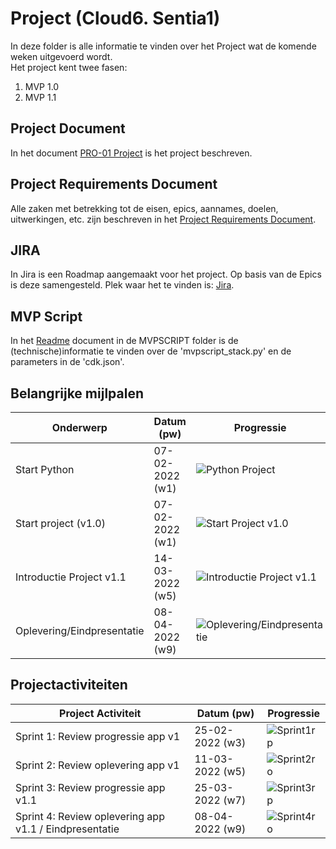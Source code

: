 # Project (Cloud6. Sentia1)
In deze folder is alle informatie te vinden over het Project wat de komende weken uitgevoerd wordt.  
Het project kent twee fasen:  
1. MVP 1.0  
2. MVP 1.1

## Project Document
In het document [PRO-01 Project](https://docs.google.com/document/d/1yiJkqn4bXbaM5r-KYqE907bFJSXZoPKeWgFpOIHl19E/edit) is het project beschreven.

## Project Requirements Document
Alle zaken met betrekking tot de eisen, epics, aannames, doelen, uitwerkingen, etc. zijn beschreven in het [Project Requirements Document](../07_Project/Product_Requirements_Document.md).
## JIRA
In Jira is een Roadmap aangemaakt voor het project. Op basis van de Epics is deze samengesteld.
Plek waar het te vinden is: [Jira](https://techgroundscloud6q.atlassian.net/jira/software/projects/PCS/boards/5).

## MVP Script

In het [Readme](https://github.com/techgrounds/cloud-6-repo-henkvanderduim/tree/main/mvpscript#readme) document in de MVPSCRIPT folder is de (technische)informatie te vinden over de 'mvpscript_stack.py' en de parameters in de 'cdk.json'.

## Belangrijke mijlpalen
| **Onderwerp**              | **Datum (pw)**  | **Progressie**                                                                                     | **Datum klaar** |
| -------------------------- | --------------- | -------------------------------------------------------------------------------------------------- | --------------- |
| Start Python               | 07-02-2022 (w1) | ![Python Project](https://us-central1-progress-markdown.cloudfunctions.net/progress/100)           | 8 februari 2022 |
| Start project (v1.0)       | 07-02-2022 (w1) | ![Start Project v1.0](https://us-central1-progress-markdown.cloudfunctions.net/progress/100)       | 7 februari 2022 |
| Introductie Project v1.1   | 14-03-2022 (w5) | ![Introductie Project v1.1](https://us-central1-progress-markdown.cloudfunctions.net/progress/0)   | d.d.            |
| Oplevering/Eindpresentatie | 08-04-2022 (w9) | ![Oplevering/Eindpresentatie](https://us-central1-progress-markdown.cloudfunctions.net/progress/0) | d.d.            |

## Projectactiviteiten
| **Project Activiteit**                                 | **Datum (pw)**  | **Progressie**                                                                     |
| ------------------------------------------------------ | --------------- | ---------------------------------------------------------------------------------- |
| Sprint 1: Review progressie app v1                     | 25-02-2022 (w3) | ![Sprint1rp](https://us-central1-progress-markdown.cloudfunctions.net/progress/100) |
| Sprint 2: Review oplevering app v1                     | 11-03-2022 (w5) | ![Sprint2ro](https://us-central1-progress-markdown.cloudfunctions.net/progress/40)  |
| Sprint 3: Review progressie app v1.1                   | 25-03-2022 (w7) | ![Sprint3rp](https://us-central1-progress-markdown.cloudfunctions.net/progress/0)  |
| Sprint 4: Review oplevering app v1.1 / Eindpresentatie | 08-04-2022 (w9) | ![Sprint4ro](https://us-central1-progress-markdown.cloudfunctions.net/progress/0)  |
